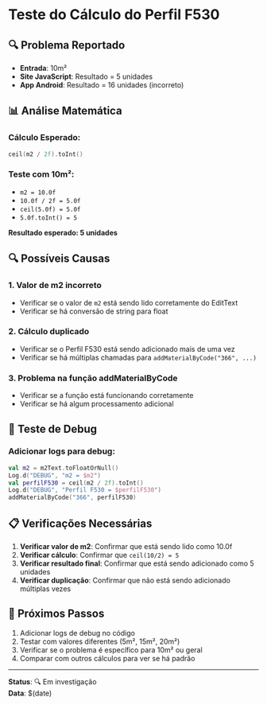 # Teste do Cálculo do Perfil F530

## 🔍 Problema Reportado
- **Entrada**: 10m²
- **Site JavaScript**: Resultado = 5 unidades
- **App Android**: Resultado = 16 unidades (incorreto)

## 📊 Análise Matemática

### **Cálculo Esperado:**
```kotlin
ceil(m2 / 2f).toInt()
```

### **Teste com 10m²:**
- `m2 = 10.0f`
- `10.0f / 2f = 5.0f`
- `ceil(5.0f) = 5.0f`
- `5.0f.toInt() = 5`

**Resultado esperado: 5 unidades**

## 🔍 Possíveis Causas

### **1. Valor de m2 incorreto**
- Verificar se o valor de `m2` está sendo lido corretamente do EditText
- Verificar se há conversão de string para float

### **2. Cálculo duplicado**
- Verificar se o Perfil F530 está sendo adicionado mais de uma vez
- Verificar se há múltiplas chamadas para `addMaterialByCode("366", ...)`

### **3. Problema na função addMaterialByCode**
- Verificar se a função está funcionando corretamente
- Verificar se há algum processamento adicional

## 🧪 Teste de Debug

### **Adicionar logs para debug:**
```kotlin
val m2 = m2Text.toFloatOrNull()
Log.d("DEBUG", "m2 = $m2")
val perfilF530 = ceil(m2 / 2f).toInt()
Log.d("DEBUG", "Perfil F530 = $perfilF530")
addMaterialByCode("366", perfilF530)
```

## 📋 Verificações Necessárias

1. **Verificar valor de m2**: Confirmar que está sendo lido como 10.0f
2. **Verificar cálculo**: Confirmar que `ceil(10/2) = 5`
3. **Verificar resultado final**: Confirmar que está sendo adicionado como 5 unidades
4. **Verificar duplicação**: Confirmar que não está sendo adicionado múltiplas vezes

## 🎯 Próximos Passos

1. Adicionar logs de debug no código
2. Testar com valores diferentes (5m², 15m², 20m²)
3. Verificar se o problema é específico para 10m² ou geral
4. Comparar com outros cálculos para ver se há padrão

---

**Status**: 🔍 Em investigação  
**Data**: $(date)
